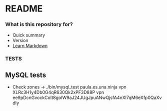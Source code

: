 # README #


### What is this repository for? ###

* Quick summary
* Version
* [Learn Markdown](https://bitbucket.org/tutorials/markdowndemo)

### TESTS ###

## MySQL tests ##

* Check zones -> ./bin/mysql_test paula.es.una.ninja vpn XLRc3H1y4Db0G4qR630Qk2xPF3D88P vpn  ee9pDcnGvockCoIt8goIW9aJ24JUgJpuANwQjsfA4nXl7qM6eXfp0QaXvdIy